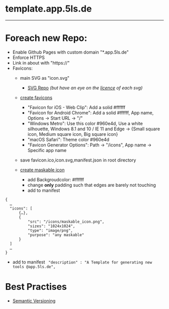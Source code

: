 # template.app.5ls.de



---

# Foreach new Repo:
- Enable Github Pages with custom domain "*.app.5ls.de"
- Enforce HTTPS
- Link in about with "https://"
- Favicons:
  - main SVG as "icon.svg"
    - [SVG Repo](https://www.svgrepo.com) *(but have an eye on the [licence](https://www.svgrepo.com/page/licensing) of each svg)*
  
  - [create favicons](https://realfavicongenerator.net/)
    - "Favicon for iOS - Web Clip": Add a solid #ffffff
    - "Favicon for Android Chrome": Add a solid #ffffff, App name, Options -> Start URL -> "/"
    - "Windows Metro": Use this color #960e4d, Use a white silhouette, Windows 8.1 and 10 / IE 11 and Edge -> {Small square icon, Medium square icon, Big square icon}
    - "macOS Safari": Theme color #960e4d
    - "Favicon Generator Options": Path -> "/icons", App name -> Specific app name
  - save favicon.ico,icon.svg,manifest.json in root directory
  - [create maskable icon](https://maskable.app/editor)
    - add Backgroudcolor: #ffffff
    - change **only** padding such that edges are barely not touching
    - add to manifest
```
{
  …
  "icons": [
      {…},
      {
          "src": "/icons/maskable_icon.png",
          "sizes": "1024x1024",
          "type": "image/png",
          "purpose": "any maskable"
      }
  ]
  …
}
```
- add to manifest   ```  "description" : "A Template for generating new tools @app.5ls.de", ```



# Best Practises
- [Semantic Versioning](https://semver.org/)
